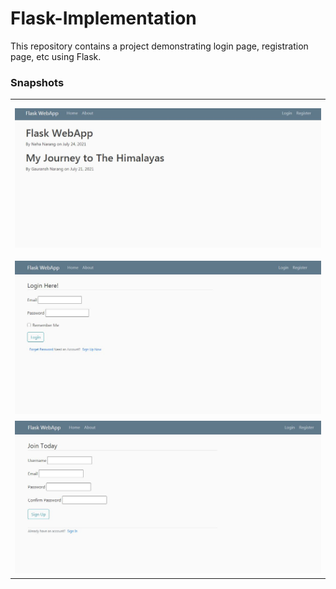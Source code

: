 # Flask-Implementation
This repository contains a project demonstrating login page, registration page, etc using Flask. 

### Snapshots
<table> 
   <tr>
    <td width=70% height = 250> <img src="homepage_flask.JPG"> </td> 
  </tr>
  <tr>
    <td width=70% height = 250> <img src="LoginPage_Flask.JPG"> </td> 
  </tr>
    <tr>
    <td width=70% height = 250> <img src="Register_Flask.JPG"> </td> 
  </tr>
 </table>
